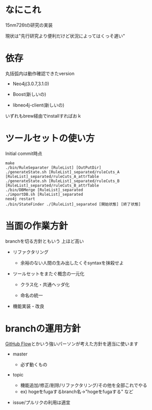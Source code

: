 # なにこれ
15nm726tの研究の実装

現状は"先行研究より便利だけど状況によってはくっそ遅い"

# 依存
丸括弧内は動作確認できたversion

+ Neo4j(3.0.7,3.1.0)

+ Boost(新しいの)

+ libneo4j-client(新しいの)

いずれもbrew経由でinstallすればおｋ

# ツールセットの使い方
Initial commit時点

    make
    ./bin/RuleSeparater [RuleList] [OutPutDir]
    ./generateState.sh [RuleList]_separated/ruleCuts_A [RuleList]_separated/ruleCuts_A_attrTable
    ./generateState.sh [RuleList]_separated/ruleCuts_B [RuleList]_separated/ruleCuts_B_attrTable
    ./bin/DBMerge [RuleList]_separated
    ./importDB.sh [RuleList]_separated
    neo4j restart
    ./bin/StateFinder ./[RuleList]_separated [開始状態] [終了状態]

# 当面の作業方針
branchを切る方針ともいう 上ほど高い

+ リファクタリング
    * 余裕のない人間の生み出したくそsyntaxを抹殺せよ

+ ツールセットをまたぐ概念の一元化
    * クラス化・共通ヘッダ化

    * 命名の統一

+ 機能実装・改良

# branchの運用方針
[GitHub Flow](https://gist.github.com/Gab-km/3705015)とかいう強いパーソンが考えた方針を適当に使います

+ master
    - 必ず動くもの

+ topic
    - 機能追加/修正/削除/リファクタリング/その他を全部これでやる
    - ex) hogeをfugaするbranch名→"hogeをfugaする" など

+ issue/プルリクの利用は適宜


